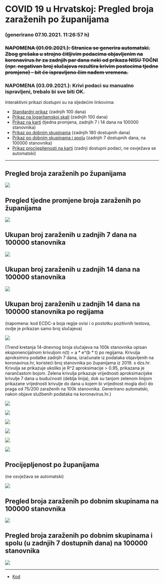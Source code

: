 # COVID 19 u Hrvatskoj: Pregled broja zaraženih po županijama

### (generirano 07.10.2021. 11:26:57 h)

### ~~NAPOMENA (01.09.2021.): Stranica se generira automatski. Zbog grešaka u strojno čitljivim podacima objavljenim na koronavirus.hr za zadnjih par dana neki od prikaza NISU TOČNI (npr. negativan broj slučajeva rezultira krivim postocima tjedne promjene) - bit će ispravljeno čim nađem vremena.~~

### NAPOMENA (03.09.2021.): Krivi podaci su manualno ispravljeni, trebalo bi sve biti OK.

Interaktivni prikazi dostupni su na sljedećim linkovima:

- [Standardni prikaz](html/index.html) (zadnjih 100 dana)
- [Prikaz na logaritamskoj skali](html/index_log.html) (zadnjih 100 dana)
- [Prikaz na karti](html/index_map.html) (tjedna promjena, zadnjih 7 i 14 dana na 100000 stanovnika)
- [Prikaz po dobnim skupinama](html/index_per_age.html) (zadnjih 180 dostupnih dana)
- [Prikaz po dobnim skupinama i spolu](html/index_pyramid.html) (zadnjih 7 dostupnih dana, na 100000 stanovnika)
- [Prikaz procijepljenosti na karti](html/index_vaccination.html) (zadnji dostupni podaci, ne osvježava se automatski)

-----

## Pregled broja zaraženih po županijama

![](img/2021_10_06_line_plots.png)

## Pregled tjedne promjene broja zaraženih po županijama

![](img/2021_10_06_map.png)

## Ukupan broj zaraženih u zadnjih 7 dana na 100000 stanovnika

![](img/2021_10_06_map_7_day_per_100k.png)

## Ukupan broj zaraženih u zadnjih 14 dana na 100000 stanovnika

![](img/2021_10_06_map_14_day_per_100k.png)

## Ukupan broj zaraženih u zadnjih 14 dana na 100000 stanovnika po regijama

(napomena: kod ECDC-a boja regije ovisi i o postotku pozitivnih testova, ovdje je prikazan samo broj slučajeva)

![](img/2021_10_06_map_14_day_per_100k_region.png)

(Trend kretanja 14-dnevnog broja slučajeva na 100k stanovnika opisan eksponencijalnom krivuljom n(t) = a * e^(b * t) po regijama. Krivulja aproksimira podatke zadnjih 7 dana, izračunate iz podataka objavljenih na koronavirus.hr, koristeći broj stanovnika po županijama iz 2019. s dzs.hr. Krivulja se prikazuje ukoliko je R^2 aproksimacije > 0.95, prikazana je narančastom bojom. Zelena krivulja prikazuje vrijednosti aproksimacijske krivulje 7 dana u budućnosti (deblja linija), dok su tanjom zelenom linijom prikazane vrijednosti krivulje do dana u kojem bi vrijednost mogla doći do praga od 75/200 zaraženih na 100k stanovnika. Generirano automatski, nakon objave službenih podataka na koronavirus.hr.)

![](img/2021_10_06_current_Jadranska_Hrvatska.png)

![](img/2021_10_06_current_Panonska_Hrvatska.png)

![](img/2021_10_06_current_Grad_Zagreb.png)

![](img/2021_10_06_current_Sjeverna_Hrvatska.png)

![](img/2021_10_06_current_Republika_Hrvatska.png)

![](img/2021_10_06_cases_hospitalisations_deaths_Republika_Hrvatska.png)

## Procijepljenost po županijama

(ne osvježava se automatski)

![](img/2021_10_06_vaccination.png)

## Pregled broja zaraženih po dobnim skupinama na 100000 stanovnika

![](img/2021_10_06_per_age_group.png)

## Pregled broja zaraženih po dobnim skupinama i spolu (u zadnjih 7 dostupnih dana) na 100000 stanovnika

![](img/2021_10_06_pyramid.png)

-----

- [Kod](https://github.com/ppalasek/covid_plots_croatia)

